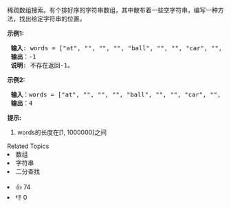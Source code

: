 <p>稀疏数组搜索。有个排好序的字符串数组，其中散布着一些空字符串，编写一种方法，找出给定字符串的位置。</p>

<p><strong>示例1:</strong></p>

<pre><strong> 输入</strong>: words = ["at", "", "", "", "ball", "", "", "car", "", "","dad", "", ""], s = "ta"
<strong> 输出</strong>：-1
<strong> 说明</strong>: 不存在返回-1。
</pre>

<p><strong>示例2:</strong></p>

<pre><strong> 输入</strong>：words = ["at", "", "", "", "ball", "", "", "car", "", "","dad", "", ""], s = "ball"
<strong> 输出</strong>：4
</pre>

<p><strong>提示:</strong></p>

<ol> 
 <li>words的长度在[1, 1000000]之间</li> 
</ol>

<div><div>Related Topics</div><div><li>数组</li><li>字符串</li><li>二分查找</li></div></div><br><div><li>👍 74</li><li>👎 0</li></div>
